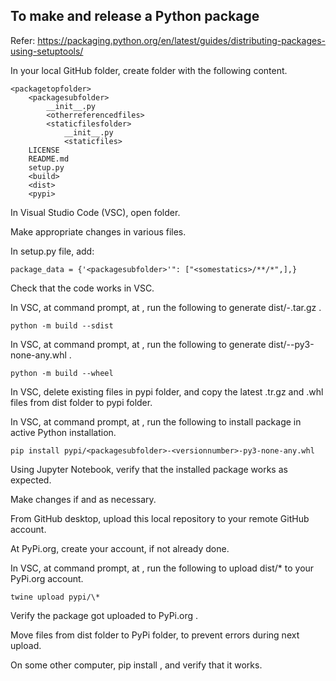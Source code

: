 ## To make and release a Python package

Refer: https://packaging.python.org/en/latest/guides/distributing-packages-using-setuptools/

In your local GitHub folder, create <packagetopfolder> folder with the following content.

    <packagetopfolder>
        <packagesubfolder>
            __init__.py
            <otherreferencedfiles>
            <staticfilesfolder>
                __init__.py
                <staticfiles>
        LICENSE
        README.md
        setup.py
        <build>
        <dist>
        <pypi>

In Visual Studio Code (VSC), open <packagetopfolder> folder.

Make appropriate changes in various files.

In setup.py file, add:

    package_data = {'<packagesubfolder>'": ["<somestatics>/**/*",],}

Check that the code works in VSC.

In VSC, at command prompt, at <packagetopfolder>, run the following to generate dist/<packagesubfolder>-<versionnumber>.tar.gz .

    python -m build --sdist

In VSC, at command prompt, at <packagetopfolder>, run the following to generate dist/<packagesubfolder>-<versionnumber>-py3-none-any.whl .

    python -m build --wheel

In VSC, delete existing files in pypi folder, and copy the latest .tr.gz and .whl files from dist folder to pypi folder.

In VSC, at command prompt, at <packagetopfolder>, run the following to install <packagesubfolder> package in active Python installation.

    pip install pypi/<packagesubfolder>-<versionnumber>-py3-none-any.whl

Using Jupyter Notebook, verify that the installed package works as expected.

Make changes if and as necessary.

From GitHub desktop, upload this local repository to your remote GitHub account.

At PyPi.org, create your account, if not already done.

In VSC, at command prompt, at <packagetopfolder>, run the following to upload dist/\* to your PyPi.org account.

    twine upload pypi/\*

Verify the package got uploaded to PyPi.org .

Move files from dist folder to PyPi folder, to prevent errors during next upload.

On some other computer, pip install <packagesubfolder>, and verify that it works.
